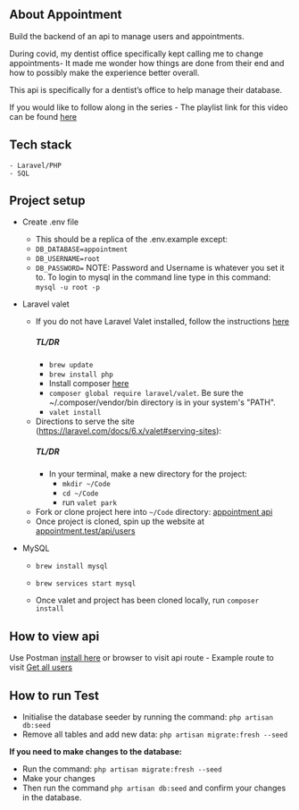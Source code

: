 ## About Appointment
Build the backend of an api to manage users and appointments. 

During covid, my dentist office specifically kept calling me to change appointments- It made me wonder how things are done from their end and how to possibly make the experience better overall. 

This api is specifically for a dentist’s office to help manage their database.

If you would like to follow along in the series - The playlist link for this video can be found <a href="https://www.youtube.com/playlist?list=PLxyLoVOL_gY5SzhYeWqDkKHxxl8hETqQb" target="_blank">here</a>
<br>

## Tech stack
    - Laravel/PHP
    - SQL

## Project setup
- Create .env file
    - This should be a replica of the .env.example except:
    - `DB_DATABASE=appointment`
    - `DB_USERNAME=root`
    - `DB_PASSWORD=`
    NOTE: Password and Username is whatever you set it to. To login to mysql in the command line type in this command: `mysql -u root -p`
- Laravel valet
    - If you do not have Laravel Valet installed, follow the instructions [here](https://laravel.com/docs/7.x/valet#the-park-command) 
        ##### TL/DR
        - `brew update`
        - `brew install php`
        - Install composer [here](https://getcomposer.org/)
        - `composer global require laravel/valet`. 
            Be sure the ~/.composer/vendor/bin directory is in your system's "PATH".
        - `valet install`
    - Directions to serve the site (https://laravel.com/docs/6.x/valet#serving-sites): 
        ##### TL/DR
        - In your terminal, make a new directory for the project: 
            - `mkdir ~/Code`
            - `cd ~/Code`
            - run `valet park`
    - Fork or clone project here into `~/Code` directory: [appointment api](git@github.com:tthompson899/appointment.git)
    - Once project is cloned, spin up the website at [appointment.test/api/users](http://appointment.test/api/users)

- MySQL
    - `brew install mysql`
    - `brew services start mysql`

    - Once valet and project has been cloned locally, run `composer install`

## How to view api
Use Postman [install here](https://www.postman.com/downloads/) or browser to visit api route
    - Example route to visit [Get all users](http://appointment.test/api/users)

## How to run Test
- Initialise the database seeder by running the command: `php artisan db:seed`
- Remove all tables and add new data: `php artisan migrate:fresh --seed`

**If you need to make changes to the database:**
- Run the command: `php artisan migrate:fresh --seed`
- Make your changes
- Then run the command `php artisan db:seed` and confirm your changes in the database.
